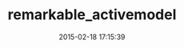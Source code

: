 ---
layout: post
title:  "remarkable_activemodel"
repo:   "carlosbrando/remarkable"
date:   2015-02-18 17:15:39
gemurl: http://github.com/carlosbrando/remarkable
---